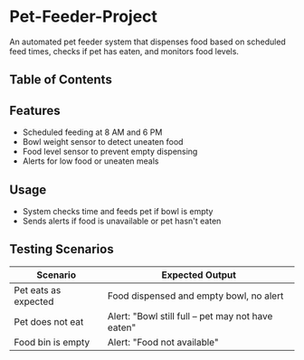 # Pet-Feeder-Project

An automated pet feeder system that dispenses food based on scheduled feed times, checks if pet has eaten, and monitors food levels.

## Table of Contents


## Features
- Scheduled feeding at 8 AM and 6 PM
- Bowl weight sensor to detect uneaten food
- Food level sensor to prevent empty dispensing
- Alerts for low food or uneaten meals

## Usage
- System checks time and feeds pet if bowl is empty
- Sends alerts if food is unavailable or pet hasn't eaten

## Testing Scenarios
| Scenario               | Expected Output                          |
|------------------------|------------------------------------------|
| Pet eats as expected   | Food dispensed and empty bowl, no alert  |
| Pet does not eat       | Alert: "Bowl still full – pet may not have eaten" |
| Food bin is empty      | Alert: "Food not available"              |

